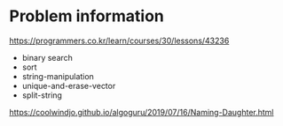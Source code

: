 # Problem information

<https://programmers.co.kr/learn/courses/30/lessons/43236>

- binary search
- sort
- string-manipulation
- unique-and-erase-vector
- split-string

<https://coolwindjo.github.io/algoguru/2019/07/16/Naming-Daughter.html>
